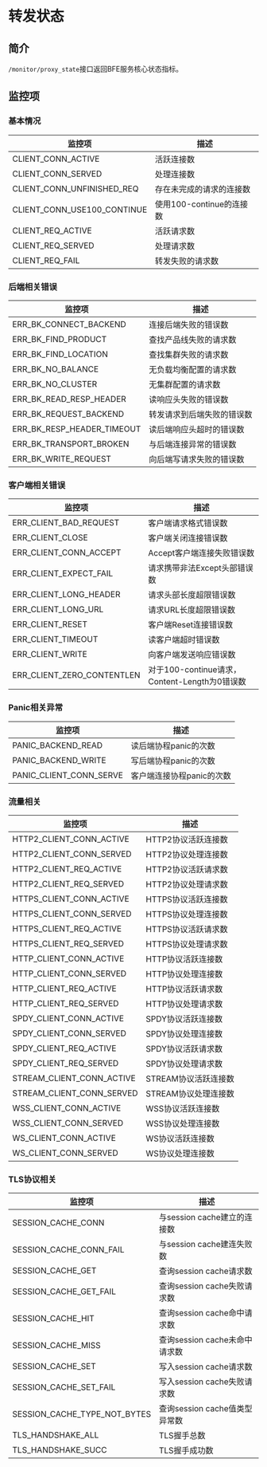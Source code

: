 # 转发状态

## 简介

`/monitor/proxy_state`接口返回BFE服务核心状态指标。

## 监控项

### 基本情况

| 监控项                           | 描述                   |
| ------------------------------- | --------------------- |
| CLIENT_CONN_ACTIVE              | 活跃连接数              |
| CLIENT_CONN_SERVED              | 处理连接数              |
| CLIENT_CONN_UNFINISHED_REQ      | 存在未完成的请求的连接数   |
| CLIENT_CONN_USE100_CONTINUE     | 使用100-continue的连接数 |
| CLIENT_REQ_ACTIVE               | 活跃请求数               |
| CLIENT_REQ_SERVED               | 处理请求数               |
| CLIENT_REQ_FAIL                 | 转发失败的请求数          |


### 后端相关错误

| 监控项                           | 描述                   |
| ------------------------------- | --------------------- |
| ERR_BK_CONNECT_BACKEND          | 连接后端失败的错误数      |
| ERR_BK_FIND_PRODUCT             | 查找产品线失败的请求数    |
| ERR_BK_FIND_LOCATION            | 查找集群失败的请求数      |
| ERR_BK_NO_BALANCE               | 无负载均衡配置的请求数    |
| ERR_BK_NO_CLUSTER               | 无集群配置的请求数        |
| ERR_BK_READ_RESP_HEADER         | 读响应头失败的错误数      |
| ERR_BK_REQUEST_BACKEND          | 转发请求到后端失败的错误数 |
| ERR_BK_RESP_HEADER_TIMEOUT      | 读后端响应头超时的错误数   |
| ERR_BK_TRANSPORT_BROKEN         | 与后端连接异常的错误数     |
| ERR_BK_WRITE_REQUEST            | 向后端写请求失败的错误数   |


### 客户端相关错误

| 监控项                           | 描述                      |
| ------------------------------- | ------------------------ |
| ERR_CLIENT_BAD_REQUEST          | 客户端请求格式错误数         |
| ERR_CLIENT_CLOSE                | 客户端关闭连接错误数         |
| ERR_CLIENT_CONN_ACCEPT          | Accept客户端连接失败错误数   |
| ERR_CLIENT_EXPECT_FAIL          | 请求携带非法Except头部错误数 |
| ERR_CLIENT_LONG_HEADER          | 请求头部长度超限错误数       |
| ERR_CLIENT_LONG_URL             | 请求URL长度超限错误数        |
| ERR_CLIENT_RESET                | 客户端Reset连接错误数        |
| ERR_CLIENT_TIMEOUT              | 读客户端超时错误数           |
| ERR_CLIENT_WRITE                | 向客户端发送响应错误数        |
| ERR_CLIENT_ZERO_CONTENTLEN      | 对于100-continue请求，Content-Length为0错误数 |


### Panic相关异常

| 监控项                           | 描述                   |
| ------------------------------- | --------------------- |
| PANIC_BACKEND_READ              | 读后端协程panic的次数    |
| PANIC_BACKEND_WRITE             | 写后端协程panic的次数    |
| PANIC_CLIENT_CONN_SERVE         | 客户端连接协程panic的次数 |


### 流量相关

| 监控项                           | 描述               |
| ------------------------------- | ------------------ |
| HTTP2_CLIENT_CONN_ACTIVE        | HTTP2协议活跃连接数  |
| HTTP2_CLIENT_CONN_SERVED        | HTTP2协议处理连接数  |
| HTTP2_CLIENT_REQ_ACTIVE         | HTTP2协议活跃请求数  |
| HTTP2_CLIENT_REQ_SERVED         | HTTP2协议处理请求数  |
| HTTPS_CLIENT_CONN_ACTIVE        | HTTPS协议活跃连接数  |
| HTTPS_CLIENT_CONN_SERVED        | HTTPS协议处理连接数  |
| HTTPS_CLIENT_REQ_ACTIVE         | HTTPS协议活跃请求数  |
| HTTPS_CLIENT_REQ_SERVED         | HTTPS协议处理请求数  |
| HTTP_CLIENT_CONN_ACTIVE         | HTTP协议活跃连接数   |
| HTTP_CLIENT_CONN_SERVED         | HTTP协议处理连接数   |
| HTTP_CLIENT_REQ_ACTIVE          | HTTP协议活跃请求数   |
| HTTP_CLIENT_REQ_SERVED          | HTTP协议处理请求数   |
| SPDY_CLIENT_CONN_ACTIVE         | SPDY协议活跃连接数   |
| SPDY_CLIENT_CONN_SERVED         | SPDY协议处理连接数   |
| SPDY_CLIENT_REQ_ACTIVE          | SPDY协议活跃请求数   |
| SPDY_CLIENT_REQ_SERVED          | SPDY协议处理请求数   |
| STREAM_CLIENT_CONN_ACTIVE       | STREAM协议活跃连接数 |
| STREAM_CLIENT_CONN_SERVED       | STREAM协议处理连接数 |
| WSS_CLIENT_CONN_ACTIVE          | WSS协议活跃连接数    |
| WSS_CLIENT_CONN_SERVED          | WSS协议处理连接数    |
| WS_CLIENT_CONN_ACTIVE           | WS协议活跃连接数     |
| WS_CLIENT_CONN_SERVED           | WS协议处理连接数     |


### TLS协议相关

| 监控项                           | 描述                       |
| ------------------------------- | ------------------------- |
| SESSION_CACHE_CONN              | 与session cache建立的连接数  |
| SESSION_CACHE_CONN_FAIL         | 与session cache建连失败数    |
| SESSION_CACHE_GET               | 查询session cache请求数      |
| SESSION_CACHE_GET_FAIL          | 查询session cache失败请求数  |
| SESSION_CACHE_HIT               | 查询session cache命中请求数  |
| SESSION_CACHE_MISS              | 查询session cache未命中请求数 |
| SESSION_CACHE_SET               | 写入session cache请求数      |
| SESSION_CACHE_SET_FAIL          | 写入session cache失败请求数   |
| SESSION_CACHE_TYPE_NOT_BYTES    | 查询session cache值类型异常数 |
| TLS_HANDSHAKE_ALL               | TLS握手总数                  |
| TLS_HANDSHAKE_SUCC              | TLS握手成功数                |
